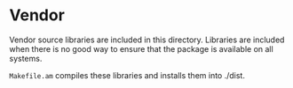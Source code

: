 Vendor
========

Vendor source libraries are included in this directory. Libraries are included
when there is no good way to ensure that the package is available on all 
systems.

`Makefile.am` compiles these libraries and installs them into ./dist.

